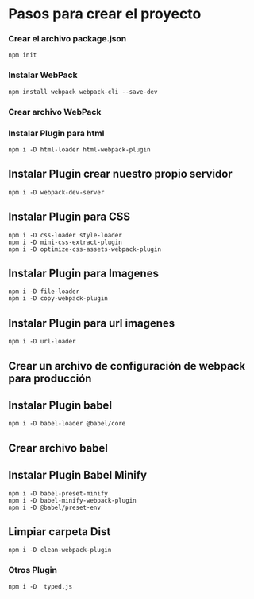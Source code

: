 # Pasos para crear el proyecto

### Crear el archivo package.json
    npm init

### Instalar WebPack
    npm install webpack webpack-cli --save-dev

### Crear archivo WebPack

### Instalar Plugin para html
    npm i -D html-loader html-webpack-plugin

## Instalar Plugin crear nuestro propio servidor
    npm i -D webpack-dev-server

## Instalar Plugin para CSS
    npm i -D css-loader style-loader
    npm i -D mini-css-extract-plugin
    npm i -D optimize-css-assets-webpack-plugin

## Instalar Plugin para Imagenes
    npm i -D file-loader
    npm i -D copy-webpack-plugin

## Instalar Plugin para url imagenes
    npm i -D url-loader

## Crear un archivo de configuración de webpack para producción

## Instalar Plugin babel
    npm i -D babel-loader @babel/core

## Crear archivo babel

## Instalar Plugin Babel Minify
    npm i -D babel-preset-minify
    npm i -D babel-minify-webpack-plugin
    npm i -D @babel/preset-env
    
## Limpiar carpeta Dist
    npm i -D clean-webpack-plugin

### Otros Plugin
    npm i -D  typed.js
